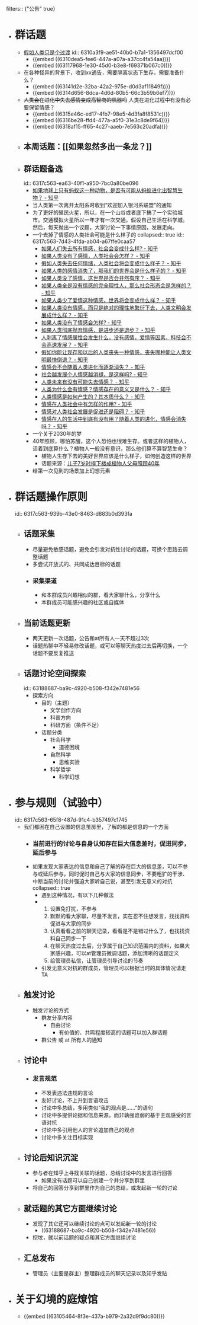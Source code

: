 filters:: {"公告" true}

- # 群话题
	- [假如人类只是个过渡](https://blog.sciencenet.cn/home.php?mod=space&uid=3408518&do=blog&id=1322974)
	  id:: 6310a3f9-ae51-40b0-b7a1-1356497dcf00
		- {{embed ((6310dea5-fee6-447a-a07a-a37cc4fa54aa))}}
		- {{embed ((63117968-1e30-45d0-b3e8-f69371b067c0))}}
	- 在各种怪异的背景下，收到xx通告，需要隔离状态下生存，需要准备什么？
		- {{embed ((63141d2e-32ba-42a2-975e-d0d3af11849f))}}
		- {{embed ((6314d656-8dca-4d6d-80b5-66c3b59b6ef7))}}
	- ~~人类会在进化中失去感情变成高智商的机器吗~~ 人类在进化过程中有没有必要保留情感？
		- {{embed ((6315e46c-ed17-4fb7-98e5-4d3fa8f8531c))}}
		- {{embed ((6316be28-ffd4-477a-a5f0-31e3c8de9f64))}}
		- {{embed ((6318af15-ff65-4c27-aaeb-7e563c20adfa))}}
	- 本周话题：[[如果忽然多出一条龙？]]
		-
	- ## 群话题备选
	  id:: 6317c563-ea63-40f1-a950-7bc0a80be096
		- [如果地球上只有蚂蚁这一种动物，是否有可能从蚂蚁进化出智慧生物？ - 知乎](https://www.zhihu.com/question/551632432)
		- 当人类第一次离开太阳系时收到“欢迎加入银河系联盟”的通知
		- 为了更好的殖民火星，所以，在一个山谷或者底下搞了一个实验城市。交通模拟火星所以一年才有一次交通。假设自己生活在科学城。然后，每天抛出一个议题，大家讨论一下事情原因，发展走向。
		- 一个去掉了情感的人类社会可能是什么样子的
		  collapsed:: true
		  id:: 6317c563-7d43-4fda-ab04-a67ffe0caa57
			- [如果人们失去所有情感，社会会变成什么样? - 知乎](https://www.zhihu.com/question/273915091)
			- [如果人类没有了感情，人类社会会怎样？ - 知乎](https://www.zhihu.com/question/39421079)
			- [假如人类失去任何情绪，人类社会将会变成什么样子？ - 知乎](https://www.zhihu.com/question/517518670)
			- [如果人类的感情消失了，那我们的世界会是什么样子的？ - 知乎](https://www.zhihu.com/question/316325267)
			- [如果人类没了感情，这世界是否会井然有序？ - 知乎](https://www.zhihu.com/question/490633385/answer/2158174419)
			- [如果人类全是没有情感的完全理性人，那么社会形态会是怎样的？ - 知乎](https://www.zhihu.com/question/459931181)
			- [如果人类少了爱情这种情感，世界将会变成什么样？ - 知乎](https://www.zhihu.com/question/442863045)
			- [如果人类没有情感，而只是绝对的理性地繁衍下去，人类文明会发展成什么样？ - 知乎](https://www.zhihu.com/question/394447099)
			- [如果人类没有了情感会怎样? - 知乎](https://www.zhihu.com/question/343888296)
			- [如果人类彻底抛弃情感，是进步还是退步？ - 知乎](https://www.zhihu.com/question/31651175)
			- [人剥离了情感属性会发生什么，没有感情，爱情等因素，科技会不会高速发展？ - 知乎](https://www.zhihu.com/question/37699786)
			- [假如你能让现存和以后的人类丧失一种情感，丧失哪种能让人类文明最快倒退？ - 知乎](https://www.zhihu.com/question/322731061)
			- [情感会不会随着人类进化而逐渐消失？ - 知乎](https://www.zhihu.com/question/27997378)
			- [社会越发展个人情感越消褪，是这样吗? - 知乎](https://www.zhihu.com/question/507310290)
			- [人类未来有没有可能失去情感？ - 知乎](https://www.zhihu.com/question/325312933)
			- [人类为什么会有情感？情感存在的意义又是什么？ - 知乎](https://www.zhihu.com/question/274687168)
			- [人类情感是如何产生的？其本质什么？ - 知乎](https://www.zhihu.com/question/310769236)
			- [情感在人类社会中有怎样的作用? - 知乎](https://www.zhihu.com/question/342167836)
			- [情感对人类社会发展是促进还是阻碍？ - 知乎](https://www.zhihu.com/question/385430152)
			- [情感在人的生活中到底有没有用？随着人类的进化，情感会消失吗？ - 知乎](https://www.zhihu.com/question/29556220)
		- 一个关于2030年的梦
		- 40年照顾，哪怕苏醒，这个人恐怕也很难生存。或者这样的植物人，活着到底算什么？植物人一般没有意识，那么他们算不算智慧生命？
			- 植物人生存下去的美好世界应该是什么样子，如何创造这样的世界
			- 话题来源：[儿子7岁时摔下楼成植物人父母照顾40年](https://m.weibo.cn/status/4810672737879466?sourceType=weixin&from=10C3495010&wm=9012_2005&featurecode=newtitle)
		- 给第一次见到的场景加上幻想元素
- # 群话题操作原则
  id:: 6317c563-939b-43e0-8463-d883b0d393fa
	- ## 话题采集
		- 尽量避免敏感话题，避免会引发对抗性讨论的话题，可换个思路去调整话题
		- 多尝试开放式的、共同成达目标的话题
		- ### 采集渠道
			- 和本群成员兴趣相似的群，看大家聊什么，分享什么
			- 本群成员可能感兴趣的社区或自媒体
	- ## 当前话题更新
		- 两天更新一次话题，公告和at所有人一天不超过3次
		- 话题热聊中不轻易修改话题，或可以等聊天热度过去后再切换，一个话题不要反复推送
	- ## 话题讨论空间探索
	  id:: 63188687-ba9c-4920-b508-f342e7481e56
		- 探索方向
			- 目的（主题）
				- 文学创作方向
				- 科普方向
				- 科研方面（条件不足）
			- 话题分类
				- 社会科学
					- 道德困境
				- 自然科学
					- 思维实验
				- 科学哲学
					- 科学幻想
- # 参与规则（试验中）
  id:: 6317c563-65f8-487d-91c4-b357497c1745
	- 我们都困在自己设置的信息茧房里，了解的都是信息的一个方面
		- ### 当前进行的讨论与自身认知存在巨大信息差时，促进同步，延后参与
		- 如果发现大家表达的信息和自己了解的存在巨大的信息差，可以不参与或延后参与，同时促时自己与大家的信息同步，不要粗犷的干涉、中断当前的讨论并强迫大家听自己说，甚至引发无意义的对抗
		  collapsed:: true
			- 遇到这种情况，有以下几种做法
			- 1. 设置免打扰，不参与
			  2. 默默的看大家聊，尽量不发言，实在忍不住想发言，找找资料促进与大家的同步
			  3. 认真看看之前的聊天记录，看看是不是错过什么了，也找找资料自己同步一下
			  4. 在聊天热度过去后，分享属于自己知识范围内的资料，如果大家感兴趣，可以at管理员微调话题，添加清晰的话题定义
			  5. 给管理员私信，让管理员引导讨论的节奏
			- 引发无意义对抗的群成员，管理员可以根据当时的具体情况请走TA
	- ## 触发讨论
		- 触发讨论的方式
			- 群友分享内容
				- 自由讨论
					- 有价值的、共鸣程度较高的话题可以加入群话题
			- 群公告 或 at 所有人的通知
	- ## 讨论中
		- ### 发言规范
			- 不发表违法违规的言论
			- 友好讨论，不上升到言语攻击
			- 讨论中多总结，多用类似“我的观点是……”的语句
			- 讨论中多提供论据和信息来源，而非孰强谁弱的基于主观感受的言语对抗
			- 讨论中多引用他人的言论追加自己的观点
			- 讨论中多关注目标实现
	- ## 讨论后知识沉淀
		- 参与者在知乎上寻找关联的话题，总结讨论中的发言进行回答
			- 如果没有话题可以自己创建一个并分享到群里
		- 将自己的回答分享到群里作为自己的总结，或发起新一轮的讨论
	- ## 就话题的其它方面继续讨论
		- 发现了其它还可以继续讨论的点可以发起新一轮的讨论
			- ((63188687-ba9c-4920-b508-f342e7481e56))
		- 挖坟，就以前话题的疑点和其它方面继续讨论
	- ## 汇总发布
		- 管理员（主要是群主）整理群成员的聊天记录以及知乎发贴
- # 关于幻境的庭燎馆
	- {{embed ((63105464-8f3e-437a-b979-2a32d9f9dc80))}}